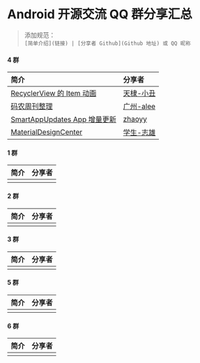 # Android 开源交流 QQ 群分享汇总

> 添加规范：  
> `[简单介绍](链接) | [分享者 Github](Github 地址) 或 QQ 昵称`

#### 4 群

简介 | 分享者
:------------- | :-------------
[RecyclerView 的 Item 动画](https://github.com/wasabeef/recyclerview-animators) | [天棣-小丑](https://github.com/pcqpcq)
[码农周刊整理](https://github.com/nemoTyrant/manong)  | [广州-alee](https://github.com/rizhilee)
[SmartAppUpdates App 增量更新](https://github.com/cundong/SmartAppUpdates) | [zhaoyy](https://github.com/Zhaoyy)
[MaterialDesignCenter](https://github.com/lightSky/MaterialDesignCenter) | [学生-志雄](https://github.com/jacsonLee)  

#### 1 群

简介 | 分享者
:------------- | :-------------
 | | |

#### 2 群

简介 | 分享者
:------------- | :-------------
 | | |
 

#### 3 群

简介 | 分享者
:------------- | :-------------
 | | |
 
 
#### 5 群

简介 | 分享者
:------------- | :-------------
 | | |
 
#### 6 群

简介 | 分享者
:------------- | :-------------
 | | |
